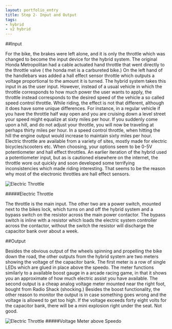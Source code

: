 ```yaml
---
layout: portfolio_entry
title: Step 2- Input and Output
tags:
- hybrid
- v2 hybrid
---
```


##Input

  For the bike, the brakes were left alone, and it is only the throttle which was changed to become the input device for the hybrid system. The original Honda Metropolitan had a cable actuated hand throttle that went directly to the throttle valve ( the honda met is a carbureted bike.) On the left hand of the handlebars was added a hall effect sensor throttle which outputs a voltage proportional to the amount it is turned. The hybrid system takes this input in as the user input.
However, instead of a usual vehicle in which the throttle corresponds to how much power the user wants to apply, the throttle instead corresponds to the desired speed of the vehicle a so called speed control throttle. While riding, the effect is not that different, although it does have some unique differences. For instance, in a regular vehicle if you have the throttle half way open and you are cruising down a level street your speed might equalize at sixty miles per hour. If you suddenly come upon a hill, and do not adjust your throttle, you will now be traveling at perhaps thirty miles per hour. In a speed control throttle, when hitting the hill the engine output would increase to maintain sixty miles per hour.
Electric throttle are available from a variety of sites, mostly made for electric bicycles/scooters etc. When choosing, your options seem to be 0-5V potentiometer and hall effect throttles. An earlier iteration of the hybrid used a potentiometer input, but as is cautioned elsewhere on the internet, the throttle wore out quickly and soon developed some terrifying inconsistencies which made riding interesting. That seems to be the reason why most of the electronic throttles are hall effect sensors.

![Electric Throttle](../../img/EletricThrottle.jpeg)

#####Electric Throttle

  The throttle is the main input. The other two are a power switch, mounted next to the bikes lock, which turns on and off the hybrid system and a bypass switch on the resistor across the main power contactor. The bypass switch is inline with a resistor which loads the electric system controller across the contactor, without the switch the resistor will discharge the capacitor bank over about a week.

##Output

Besides the obvious output of the wheels spinning and propelling the bike down the road, the other outputs from the hybrid system are two meters showing the voltage of the capacitor bank. The first meter is a row of single LEDs which are glued in place above the speedo. The meter functions similarly to a available boost gauge in a arcade racing game, in that it shows you an approximate of how much electric assist you have available. The second output is a cheap analog voltage meter mounted near the right foot, bought from Radio Shack (shocking.) Besides the boost functionality, the other reason to monitor the output is in case something goes wrong and the voltage is allowed to get too high. If the voltage exceeds forty eight volts for the capacitor bank, there will be a mini explosion right under the seat. Not good.

![Electric Throttle](../../img/Speedo.png)
#####Voltage Meter above Speedo

